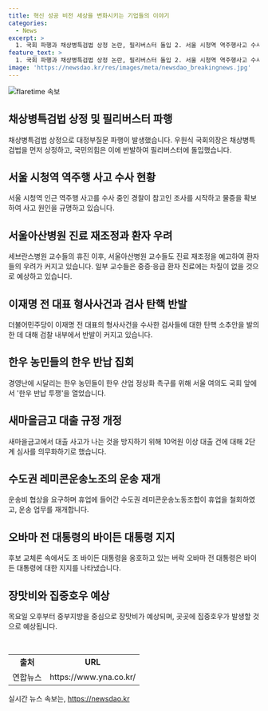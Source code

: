 ```yaml
---
title: 혁신 성공 비전 세상을 변화시키는 기업들의 이야기
categories:
  - News
excerpt: >
  1. 국회 파행과 채상병특검법 상정 논란, 필리버스터 돌입 2. 서울 시청역 역주행사고 수사 속도, 가해 운전자 과속 확인 3. 서울아산병원 교수들, 진료 재조정 예고로 환자 우려 증폭 4. 검사들의 반발, 이재명 전 대표 형사사건과 관련한 탄핵 소추안 발의 5. 경제적 어려움 속 한우 농민들, 국회 앞에서 촉구 집회 진행 6. 새마을금고, 10억원 이상 대출에 2단계 심사 의무화 예고 7. 수도권 레미콘운송노조, 운송근로자들의 휴업을 철회하고 운송 재개 공지 8. 조 바이든 대통령 지지하던 오바마 전 대통령, 대선 판세 우려 9. 중부 중심 거센 장맛비 예상, 전국적으로 집중호우 가능성 높아져
feature_text: >
  1. 국회 파행과 채상병특검법 상정 논란, 필리버스터 돌입 2. 서울 시청역 역주행사고 수사 속도, 가해 운전자 과속 확인 3. 서울아산병원 교수들, 진료 재조정 예고로 환자 우려 증폭 4. 검사들의 반발, 이재명 전 대표 형사사건과 관련한 탄핵 소추안 발의 5. 경제적 어려움 속 한우 농민들, 국회 앞에서 촉구 집회 진행 6. 새마을금고, 10억원 이상 대출에 2단계 심사 의무화 예고 7. 수도권 레미콘운송노조, 운송근로자들의 휴업을 철회하고 운송 재개 공지 8. 조 바이든 대통령 지지하던 오바마 전 대통령, 대선 판세 우려 9. 중부 중심 거센 장맛비 예상, 전국적으로 집중호우 가능성 높아져
image: 'https://newsdao.kr/res/images/meta/newsdao_breakingnews.jpg'
---
```


<p><img src="https://newsdao.kr/res/images/meta/newsdao_breakingnews.jpg" alt="flaretime 속보" /></p>

<h2 data-ke-size="size26">채상병특검법 상정 및 필리버스터 파행</h2>

<p data-ke-size="size16">채상병특검법 상정으로 대정부질문 파행이 발생했습니다. 우원식 국회의장은 채상병특검법을 먼저 상정하고, 국민의힘은 이에 반발하여 필리버스터에 돌입했습니다.</p>

<h2 data-ke-size="size26">서울 시청역 역주행 사고 수사 현황</h2>

<p data-ke-size="size16">서울 시청역 인근 역주행 사고를 수사 중인 경찰이 참고인 조사를 시작하고 물증을 확보하여 사고 원인을 규명하고 있습니다.</p>

<h2 data-ke-size="size26">서울아산병원 진료 재조정과 환자 우려</h2>

<p data-ke-size="size16">세브란스병원 교수들의 휴진 이후, 서울아산병원 교수들도 진료 재조정을 예고하여 환자들의 우려가 커지고 있습니다. 일부 교수들은 중증·응급 환자 진료에는 차질이 없을 것으로 예상하고 있습니다.</p>

<h2 data-ke-size="size26">이재명 전 대표 형사사건과 검사 탄핵 반발</h2>

<p data-ke-size="size16">더불어민주당이 이재명 전 대표의 형사사건을 수사한 검사들에 대한 탄핵 소추안을 발의한 데 대해 검찰 내부에서 반발이 커지고 있습니다.</p>

<h2 data-ke-size="size26">한우 농민들의 한우 반납 집회</h2>

<p data-ke-size="size16">경영난에 시달리는 한우 농민들이 한우 산업 정상화 촉구를 위해 서울 여의도 국회 앞에서 '한우 반납 투쟁'을 열었습니다.</p>

<h2 data-ke-size="size26">새마을금고 대출 규정 개정</h2>

<p data-ke-size="size16">새마을금고에서 대출 사고가 나는 것을 방지하기 위해 10억원 이상 대출 건에 대해 2단계 심사를 의무화하기로 했습니다.</p>

<h2 data-ke-size="size26">수도권 레미콘운송노조의 운송 재개</h2>

<p data-ke-size="size16">운송비 협상을 요구하며 휴업에 들어간 수도권 레미콘운송노동조합이 휴업을 철회하였고, 운송 업무를 재개합니다.</p>

<h2 data-ke-size="size26">오바마 전 대통령의 바이든 대통령 지지</h2>

<p data-ke-size="size16">후보 교체론 속에서도 조 바이든 대통령을 옹호하고 있는 버락 오바마 전 대통령은 바이든 대통령에 대한 지지를 나타냈습니다.</p>

<h2 data-ke-size="size26">장맛비와 집중호우 예상</h2>

<p data-ke-size="size16">목요일 오후부터 중부지방을 중심으로 장맛비가 예상되며, 곳곳에 집중호우가 발생할 것으로 예상됩니다.</p>

<p data-ke-size="size16">&nbsp;</p>

<table>
    <tbody>
        <tr>
            <td style="text-align: center; height: 17px;"><b>출처</b></td>
            <td style="text-align: center; height: 17px;"><b>URL</b></td>
        </tr>
        <tr>
            <td style="text-align: center; height: 17px;">연합뉴스</td>
            <td style="text-align: center; height: 17px;">https://www.yna.co.kr/</td>
        </tr>
    </tbody>
</table>
실시간 뉴스 속보는, <a href="https://newsdao.kr" rel="dofollow">https://newsdao.kr</a>


